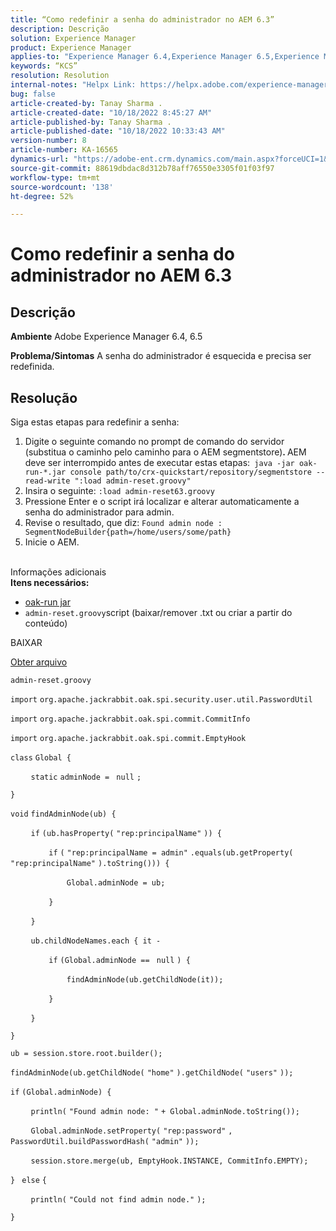 ```yaml
---
title: “Como redefinir a senha do administrador no AEM 6.3”
description: Descrição
solution: Experience Manager
product: Experience Manager
applies-to: "Experience Manager 6.4,Experience Manager 6.5,Experience Manager"
keywords: “KCS”
resolution: Resolution
internal-notes: "Helpx Link: https://helpx.adobe.com/experience-manager/kb/How-to-reset-the-admin-password-in-AEM-6-3.html"
bug: false
article-created-by: Tanay Sharma .
article-created-date: "10/18/2022 8:45:27 AM"
article-published-by: Tanay Sharma .
article-published-date: "10/18/2022 10:33:43 AM"
version-number: 8
article-number: KA-16565
dynamics-url: "https://adobe-ent.crm.dynamics.com/main.aspx?forceUCI=1&pagetype=entityrecord&etn=knowledgearticle&id=411f6c34-c14e-ed11-bba2-0022480868ff"
source-git-commit: 88619dbdac8d312b78aff76550e3305f01f03f97
workflow-type: tm+mt
source-wordcount: '138'
ht-degree: 52%

---
```


# Como redefinir a senha do administrador no AEM 6.3

## Descrição

<b>Ambiente</b>
Adobe Experience Manager 6.4, 6.5


<b>Problema/Sintomas</b>
A senha do administrador é esquecida e precisa ser redefinida.


## Resolução


Siga estas etapas para redefinir a senha:

1. Digite o seguinte comando no prompt de comando do servidor (substitua o caminho pelo caminho para o AEM segmentstore)<b>. </b>AEM deve ser interrompido antes de executar estas etapas:` java -jar oak-run-*.jar console path/to/crx-quickstart/repository/segmentstore --read-write ":load admin-reset.groovy"`
2. Insira o seguinte: `:load admin-reset63.groovy`
3. Pressione Enter e o script irá localizar e alterar automaticamente a senha do administrador para admin.
4. Revise o resultado, que diz: `Found admin node : SegmentNodeBuilder{path=/home/users/some/path}`
5. Inicie o AEM.

<br>Informações adicionais<br>
<b>Itens necessários:</b>

- [oak-run jar](http://repo1.maven.org/maven2/org/apache/jackrabbit/oak-run/)
- `admin-reset.groovy`script  (baixar/remover .txt ou criar a partir do conteúdo)


BAIXAR

[Obter arquivo](https://helpx.adobe.com/content/dam/help/en/experience-manager/kb/How-to-reset-the-admin-password-in-AEM-6-3/_jcr_content/main-pars/download_section/download-1/admin-reset_groovy.txt "admin-reset.groovy.txt")

`admin-reset.groovy`



`import` `org.apache.jackrabbit.oak.spi.security.user.util.PasswordUtil`

`import` `org.apache.jackrabbit.oak.spi.commit.CommitInfo`

`import` `org.apache.jackrabbit.oak.spi.commit.EmptyHook`



`class` `Global {`

`    ` `static` `adminNode = ` `null` `;`

`}`



`void` `findAdminNode(ub) {`

`    ` `if` `(ub.hasProperty(` `"rep:principalName"` `)) {`

`        ` `if` `(` `"rep:principalName = admin"` `.equals(ub.getProperty(` `"rep:principalName"` `).toString())) {`

`            ` `Global.adminNode = ub;`

`        ` `}`

`    ` `}`

`    ` `ub.childNodeNames.each { it -`

`        ` `if` `(Global.adminNode == ` `null` `) {`

`            ` `findAdminNode(ub.getChildNode(it));`

`        ` `}`

`    ` `}`

`}`



`ub = session.store.root.builder();`

`findAdminNode(ub.getChildNode(` `"home"` `).getChildNode(` `"users"` `));`



`if` `(Global.adminNode) {`

`    ` `println(` `"Found admin node: "` `+ Global.adminNode.toString());`

`    ` `Global.adminNode.setProperty(` `"rep:password"` `, PasswordUtil.buildPasswordHash(` `"admin"` `));`

`    ` `session.store.merge(ub, EmptyHook.INSTANCE, CommitInfo.EMPTY);`

`} ` `else` `{`

`    ` `println(` `"Could not find admin node."` `);`

`}`
